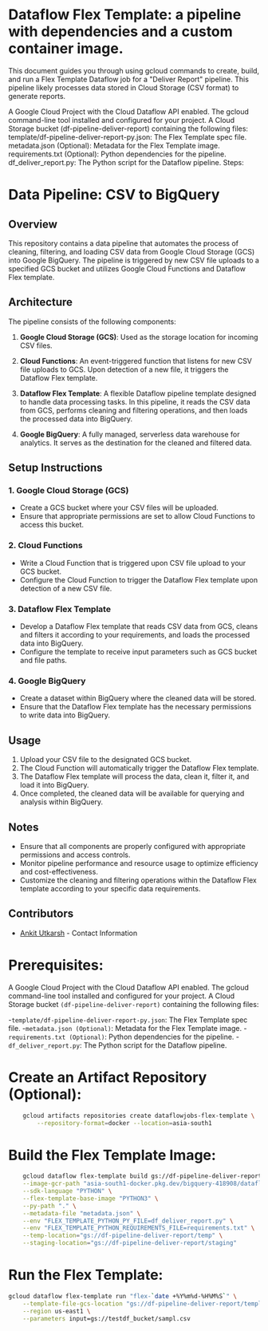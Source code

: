 # Dataflow Flex Template: a pipeline with dependencies and a custom container image.

This document guides you through using gcloud commands to create, build, and run a Flex Template Dataflow job for a "Deliver Report" pipeline. This pipeline likely processes data stored in Cloud Storage (CSV format) to generate reports.


A Google Cloud Project with the Cloud Dataflow API enabled.
The gcloud command-line tool installed and configured for your project.
A Cloud Storage bucket (df-pipeline-deliver-report) containing the following files:
template/df-pipeline-deliver-report-py.json: The Flex Template spec file.
metadata.json (Optional): Metadata for the Flex Template image.
requirements.txt (Optional): Python dependencies for the pipeline.
df_deliver_report.py: The Python script for the Dataflow pipeline.
Steps:


# Data Pipeline: CSV to BigQuery

## Overview

This repository contains a data pipeline that automates the process of cleaning, filtering, and loading CSV data from Google Cloud Storage (GCS) into Google BigQuery. The pipeline is triggered by new CSV file uploads to a specified GCS bucket and utilizes Google Cloud Functions and Dataflow Flex template.

## Architecture

The pipeline consists of the following components:

1. **Google Cloud Storage (GCS)**: Used as the storage location for incoming CSV files.

2. **Cloud Functions**: An event-triggered function that listens for new CSV file uploads to GCS. Upon detection of a new file, it triggers the Dataflow Flex template.

3. **Dataflow Flex Template**: A flexible Dataflow pipeline template designed to handle data processing tasks. In this pipeline, it reads the CSV data from GCS, performs cleaning and filtering operations, and then loads the processed data into BigQuery.

4. **Google BigQuery**: A fully managed, serverless data warehouse for analytics. It serves as the destination for the cleaned and filtered data.

## Setup Instructions

### 1. Google Cloud Storage (GCS)

- Create a GCS bucket where your CSV files will be uploaded.
- Ensure that appropriate permissions are set to allow Cloud Functions to access this bucket.

### 2. Cloud Functions

- Write a Cloud Function that is triggered upon CSV file upload to your GCS bucket.
- Configure the Cloud Function to trigger the Dataflow Flex template upon detection of a new CSV file.

### 3. Dataflow Flex Template

- Develop a Dataflow Flex template that reads CSV data from GCS, cleans and filters it according to your requirements, and loads the processed data into BigQuery.
- Configure the template to receive input parameters such as GCS bucket and file paths.

### 4. Google BigQuery

- Create a dataset within BigQuery where the cleaned data will be stored.
- Ensure that the Dataflow Flex template has the necessary permissions to write data into BigQuery.

## Usage

1. Upload your CSV file to the designated GCS bucket.
2. The Cloud Function will automatically trigger the Dataflow Flex template.
3. The Dataflow Flex template will process the data, clean it, filter it, and load it into BigQuery.
4. Once completed, the cleaned data will be available for querying and analysis within BigQuery.

## Notes

- Ensure that all components are properly configured with appropriate permissions and access controls.
- Monitor pipeline performance and resource usage to optimize efficiency and cost-effectiveness.
- Customize the cleaning and filtering operations within the Dataflow Flex template according to your specific data requirements.

## Contributors

- [Ankit Utkarsh](https://github.com/ankitsrm) - Contact Information

# Prerequisites:

A Google Cloud Project with the Cloud Dataflow API enabled.
The gcloud command-line tool installed and configured for your project.
A Cloud Storage bucket `(df-pipeline-deliver-report)` containing the following files:

-`template/df-pipeline-deliver-report-py.json`: The Flex Template spec file.
-`metadata.json (Optional)`: Metadata for the Flex Template image.
-`requirements.txt (Optional)`: Python dependencies for the pipeline.
-`df_deliver_report.py`: The Python script for the Dataflow pipeline.


# Create an Artifact Repository (Optional):

```sh
    gcloud artifacts repositories create dataflowjobs-flex-template \
        --repository-format=docker --location=asia-south1
```

# Build the Flex Template Image:
```sh
    gcloud dataflow flex-template build gs://df-pipeline-deliver-report/template/df-pipeline-deliver-report-py.json \
    --image-gcr-path "asia-south1-docker.pkg.dev/bigquery-418908/dataflowjobs-flex-template/df-pipeline-deliver-report-py:latest" \
    --sdk-language "PYTHON" \
    --flex-template-base-image "PYTHON3" \
    --py-path "." \
    --metadata-file "metadata.json" \
    --env "FLEX_TEMPLATE_PYTHON_PY_FILE=df_deliver_report.py" \
    --env "FLEX_TEMPLATE_PYTHON_REQUIREMENTS_FILE=requirements.txt" \
    --temp-location="gs://df-pipeline-deliver-report/temp" \
    --staging-location="gs://df-pipeline-deliver-report/staging"
```

# Run the Flex Template:
```sh
gcloud dataflow flex-template run "flex-`date +%Y%m%d-%H%M%S`" \
    --template-file-gcs-location "gs://df-pipeline-deliver-report/template/df-pipeline-deliver-report-py.json" \
    --region us-east1 \
    --parameters input=gs://testdf_bucket/sampl.csv
```
